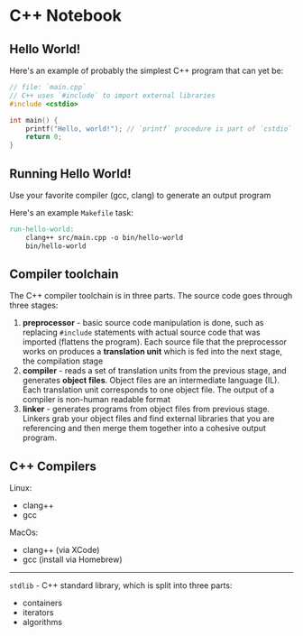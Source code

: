 # C++ Notebook

## Hello World!

Here's an example of probably the simplest C++ program that can yet be:

```c
// file: `main.cpp`
// C++ uses `#include` to import external libraries
#include <cstdio> 

int main() {
    printf("Hello, world!"); // `printf` procedure is part of `cstdio` library
    return 0;
}
```

## Running Hello World!

Use your favorite compiler (gcc, clang) to generate an output program

Here's an example `Makefile` task:

```makefile
run-hello-world:
	clang++ src/main.cpp -o bin/hello-world
	bin/hello-world
```

## Compiler toolchain

The C++ compiler toolchain is in three parts. The source code goes through three stages:

1. **preprocessor** - basic source code manipulation is done, such as replacing `#include` statements
with actual source code that was imported (flattens the program). Each source file that the preprocessor
works on produces a **translation unit** which is fed into the next stage, the compilation stage
2. **compiler** - reads a set of translation units from the previous stage, and generates **object files**.
Object files are an intermediate language (IL). Each translation unit corresponds to one object file. 
The output of a compiler is non-human readable format
3. **linker** - generates programs from object files from previous stage. Linkers grab your object files
and find external libraries that you are referencing and then merge them together into a cohesive output
program.

## C++ Compilers

Linux:

- clang++
- gcc

MacOs:

- clang++ (via XCode)
- gcc (install via Homebrew)

---

`stdlib` - C++ standard library, which is split into three parts:

- containers
- iterators
- algorithms